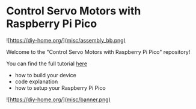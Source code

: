 # Control Servo Motors with Raspberry Pi Pico

![https://diy-home.org/](misc/assembly_bb.png)

Welcome to the "Control Servo Motors with Raspberry Pi Pico" 
repository!

You can find the full tutorial [here](https://diy-home.org/2023/03/13/control-servo-motors-with-python-and-micropython/)
- how to build your device
- code explanation
- how to setup your Raspberry Pi Pico

![https://diy-home.org/](misc/banner.png)
